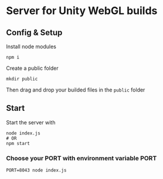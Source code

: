 # Server for Unity WebGL builds

## Config & Setup

Install node modules
```
npm i
```

Create a public folder
```
mkdir public
```
Then drag and drop your builded files in the `public` folder

## Start

Start the server with
```
node index.js
# OR
npm start
```

### Choose your PORT with environment variable PORT
```
PORT=8043 node index.js
```



